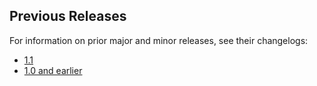 ## Previous Releases

For information on prior major and minor releases, see their changelogs:

* [1.1](https://github.com/starburstdata/dbt-trino/blob/1.1.latest/CHANGELOG.md)
* [1.0 and earlier](https://github.com/starburstdata/dbt-trino/blob/1.0.latest/CHANGELOG.md)
